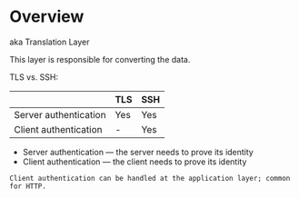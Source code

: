 # Overview

aka Translation Layer

This layer is responsible for converting the data.

TLS vs. SSH:

|   | TLS | SSH |
| - | --- | --- |
| Server authentication | Yes | Yes |
| Client authentication | - | Yes |

* Server authentication — the server needs to prove its identity
* Client authentication — the client needs to prove its identity

~~~admonish question title="Why no client authentication at TLS?"
Client authentication can be handled at the application layer; common for HTTP.
~~~

